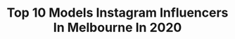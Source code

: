 ---
title: Top 10 Models Instagram Influencers In Melbourne In 2020
description: >-
  Find top models Instagram influencers in Melbourne in 2020. Most popular hashtags: #model #melbourne #fashion #style.
platform: Instagram
hits: 107
text_top: Identify the top-rated Instagram accounts on inBeat.
text_bottom: Our database has 107 Instagram influencers like this in Melbourne, Australia for you to work with.
profiles:
  - username: "akiramorrow_"
    fullname: >-
      𝐀𝐊𝐈𝐑𝐀 𝐌𝐎𝐑𝐑𝐎𝐖
    bio: >-
      DANCER | MODEL Melbourne 🇦🇺 *DM for collab* @hoffastudios @gkphotography_insta @divadolly_australia Code: DivaSquadAkira
    location: "Australia"
    followers: 28105
    engagement: 325
    commentsToLikes: 0.093635
    id: ck14hu3ync5c20i198pb22c61
    verified: false
    hashtags: "#activewear, #melbourne, #longhair, #dancer"
  - username: "mackenzieduffy_"
    fullname: >-
      MACKENZIE JADE DUFFY
    bio: >-
      DANCER. MODEL. •Samoan/Australian• 🖤 @dancenationacademy 🖤 @energetiks model 📷 🖤 @hoffastudios ambassador
    location: "Australia"
    followers: 17881
    engagement: 281
    commentsToLikes: 0.137477
    id: ck5hdrdn3ozai0i112di2rbza
    verified: false
    hashtags: "#tanned, #teenmodel, #dancemodel, #potd"
  - username: "zana_pali"
    fullname: >-
      𝐙𝐚𝐧𝐚 | 𝐎𝐟𝐟𝐢𝐜𝐢𝐚𝐥
    bio: >-
      💍 𝗪𝗶𝗳𝗲𝘆 𝘁𝗼 @gianniromano5 👼🏻 𝗠𝗮𝗺𝗮 𝘁𝗼 @the_romano_brothers 👑 𝐑𝐞𝐩𝐫𝐞𝐬𝐞𝐧𝐭𝐞𝐝 𝐛𝐲 @brazenmodels 🎓 𝐋𝐚𝐰𝐲𝐞𝐫 𝗟𝗟𝗠(𝗝𝗗), 𝗕.𝗔(𝐂𝗿𝗶𝗺𝗶𝗻𝗼𝗹𝗼𝗴𝘆), 𝗠𝗼𝗻𝗮𝘀𝗵 𝗨𝗻𝗶𝘃𝗲𝗿𝘀𝗶𝘁𝘆
    location: "Australia"
    followers: 110029
    engagement: 94
    commentsToLikes: 0.071625
    id: ck5hg71l119460i11roqzbygg
    verified: true
    hashtags: "#baby, #pregnant, #sp, #bump"
  - username: "lucaslua.tattoos"
    fullname: >-
      Lucas Lua  🌙
    bio: >-
      ✨Books currently closed✨ Tattoo inquiries through FB only. 📍Melbourne, Australia 🖤Movember donations 👇🏼
    location: "Australia"
    followers: 35253
    engagement: 610
    commentsToLikes: 0.010610
    id: ck5c8ee7i9awq0i11zk5uv1jn
    verified: false
    hashtags: "#tattoo, #tattooideas, #blackwork, #tattooed"
  - username: "iamshimakhosravi"
    fullname: >-
      shima khosravi
    bio: >-
      Model, Actress, Stylist, Makeup artist,📍SYDNEY.🇭🇲 @shimakhosravimua @stylebyshima
    location: "Australia"
    followers: 15843
    engagement: 295
    commentsToLikes: 0.196478
    id: ck6tq2ll0p2040j71ojmm7o19
    verified: false
    hashtags: "#beautiful, #makeupartist, #celebritystylist, #halloween"
  - username: "yagalterry"
    fullname: >-
      TERRY
    bio: >-
      ✨ Just a facade ✨ (MODEL) 📍 Melbourne, Australia Blog ➖ yagalterry.wordpress.com Portfolio ➖ yagalterry.net
    location: "Australia"
    followers: 22638
    engagement: 661
    commentsToLikes: 0.011512
    id: ck5bzj0gzr8p10i11rl1qz8f7
    verified: false
    hashtags: "#vlog, #dailyreminder"
  - username: "kristyleedenovan"
    fullname: >-
      KRISTY LEE  DENOVAN
    bio: >-
      Ballerina | Silhouette Models 🌏Melbourne, Australia 📧kristyleedenovan@gmail.com 💌info@silhouettemanagement.com.au
    location: "Australia"
    followers: 6152
    engagement: 1320
    commentsToLikes: 0.057396
    id: ck6ua2t5a15km0j71pd1u5tzx
    verified: false
    hashtags: "#instaballet, #2020reveals, #contemporarydance, #dancersofig"
  - username: "rosannafaraci"
    fullname: >-
      www.rosannafaraci.com
    bio: >-
      MAXIM Magazine PHOTOGRAPHER 📸 Inspire 🌈💫🌟 Do what you can with what you have with where you are ! 💕
    location: "Australia"
    followers: 29155
    engagement: 212
    commentsToLikes: 0.043937
    id: ck0tzj9gbqh6z0i19gg09kagj
    verified: false
    hashtags: "#model, #beautiful, #melbourne, #bnwphotography"
  - username: "mikayla_stevens.06"
    fullname: >-
      MIKAYLA STEVENS
    bio: >-
      🌸AGENT - @jrmanagement 🌸MODEL 184CM 🌸MELBOURNE AUSTRALIA 🌸DM TO COLLAB
    location: "Australia"
    followers: 38393
    engagement: 352
    commentsToLikes: 0.081657
    id: ck6u71fqeiww80j712x08dvh3
    verified: false
    hashtags: "#pricelineau, #discoveraustralia, #fitnessgirl, #idealportrait"
  - username: "jewelthealternative"
    fullname: >-
      JEWEL 🇫🇷🇲🇦 ヅ
    bio: >-
      We make love and then we die. {model & stylist @ request} Melbourne, Australia @jewelshotitt I take photos too.
    location: "Australia"
    followers: 5655
    engagement: 1277
    commentsToLikes: 0.068178
    id: ck5c7ed4j7dly0i11n5xapfou
    verified: false
    hashtags: ""
---